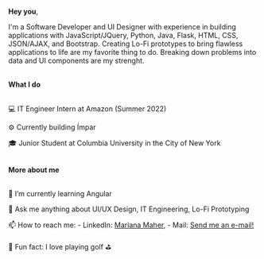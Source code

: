 <b>Hey you</b>,

I'm a Software Developer and UI Designer with experience in building applications with JavaScript/JQuery, Python, Java, Flask, HTML, CSS, JSON/AJAX, and Bootstrap. Creating Lo-Fi prototypes to bring flawless applications to life are my favorite thing to do. Breaking down problems into data and UI components are my strenght. 

<br>
<b>What I do</b>
<br></br>

💻 IT Engineer Intern at Amazon (Summer 2022)

⚙️ Currently building Ímpar

🎓 Junior Student at Columbia University in the City of New York 

<br>
<b>More about me</b>
<br></br>

🌱 I’m currently learning Angular

💬 Ask me anything about UI/UX Design, IT Engineering, Lo-Fi Prototyping 

📫 How to reach me: - LinkedIn: [Mariana Maher](https://linkedin.com/in/marianamaher/), - Mail: [Send me an e-mail!](mailto:mariana.maherr@gmail.com)

🔎 Fun fact: I love playing golf ⛳️

<!---
marianamaher/marianamaher is a ✨ special ✨ repository because its `README.md` (this file) appears on your GitHub profile.
You can click the Preview link to take a look at your changes.
--->



